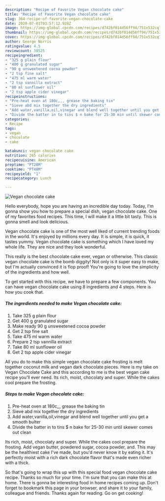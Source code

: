 ```yaml
---
description: "Recipe of Favorite Vegan chocolate cake"
title: "Recipe of Favorite Vegan chocolate cake"
slug: 364-recipe-of-favorite-vegan-chocolate-cake
date: 2020-07-01T03:57:12.928Z
image: https://img-global.cpcdn.com/recipes/d742bf014d56ff94/751x532cq70/vegan-chocolate-cake-recipe-main-photo.jpg
thumbnail: https://img-global.cpcdn.com/recipes/d742bf014d56ff94/751x532cq70/vegan-chocolate-cake-recipe-main-photo.jpg
cover: https://img-global.cpcdn.com/recipes/d742bf014d56ff94/751x532cq70/vegan-chocolate-cake-recipe-main-photo.jpg
author: George Norris
ratingvalue: 4.5
reviewcount: 38525
recipeingredient:
- "325 g plain flour"
- "400 g granulated sugar"
- "90 g unsweetened cocoa powder"
- "2 tsp fine salt"
- "475 ml warm water"
- "2 tsp vannilla extract"
- "80 ml sunflower oil"
- "2 tsp apple cider vinegar"
recipeinstructions:
- "Pre-heat oven at 180c,,, grease the baking tin"
- "Sieve abd mix together the dry ingredients"
- "Add water,vanilla,oil,vinegar and blend well together until you get a smooth bulter"
- "Divide the batter in to tins $ n bake for 25-30 min until skewer comes out clean"
categories:
- Recipe
tags:
- vegan
- chocolate
- cake

katakunci: vegan chocolate cake 
nutrition: 265 calories
recipecuisine: American
preptime: "PT28M"
cooktime: "PT48M"
recipeyield: "1"
recipecategory: Lunch

---
```



![Vegan chocolate cake](https://img-global.cpcdn.com/recipes/d742bf014d56ff94/751x532cq70/vegan-chocolate-cake-recipe-main-photo.jpg)

Hello everybody, hope you are having an incredible day today. Today, I'm gonna show you how to prepare a special dish, vegan chocolate cake. One of my favorites food recipes. This time, I will make it a little bit tasty. This is gonna smell and look delicious.

Vegan chocolate cake is one of the most well liked of current trending foods in the world. It's enjoyed by millions every day. It is simple, it is quick, it tastes yummy. Vegan chocolate cake is something which I have loved my whole life. They are nice and they look wonderful.

This really is the best chocolate cake ever, vegan or otherwise. This classic vegan chocolate cake is the bomb diggity! Not only is it super easy to make, but I&#39;m actually convinced it is flop proof! You&#39;re going to love the simplicity of the ingredients and how well.


To get started with this recipe, we have to prepare a few components. You can have vegan chocolate cake using 8 ingredients and 4 steps. Here is how you cook that.

<!--inarticleads1-->

##### The ingredients needed to make Vegan chocolate cake:

1. Take 325 g plain flour
1. Get 400 g granulated sugar
1. Make ready 90 g unsweetened cocoa powder
1. Get 2 tsp fine salt
1. Take 475 ml warm water
1. Prepare 2 tsp vannilla extract
1. Take 80 ml sunflower oil
1. Get 2 tsp apple cider vinegar


All you do to make this simple vegan chocolate cake frosting is melt together coconut milk and vegan dark chocolate pieces. Here is my take on Vegan Chocolate Cake and this according to me is the best vegan cake recipe you&#39;ll ever need. Its rich, moist, chocolaty and super. While the cakes cool prepare the frosting. 

<!--inarticleads2-->

##### Steps to make Vegan chocolate cake:

1. Pre-heat oven at 180c,,, grease the baking tin
1. Sieve abd mix together the dry ingredients
1. Add water,vanilla,oil,vinegar and blend well together until you get a smooth bulter
1. Divide the batter in to tins $ n bake for 25-30 min until skewer comes out clean


Its rich, moist, chocolaty and super. While the cakes cool prepare the frosting. Add vegan butter, powdered sugar, cocoa powder, and. This may be the healthiest cake I&#39;ve made, but you&#39;d never know it by eating it. It&#39;s perfectly moist with a rich dark chocolate flavor that&#39;s made even richer with a thick. 

So that's going to wrap this up with this special food vegan chocolate cake recipe. Thanks so much for your time. I'm sure that you can make this at home. There is gonna be interesting food in home recipes coming up. Don't forget to bookmark this page in your browser, and share it to your family, colleague and friends. Thanks again for reading. Go on get cooking!
